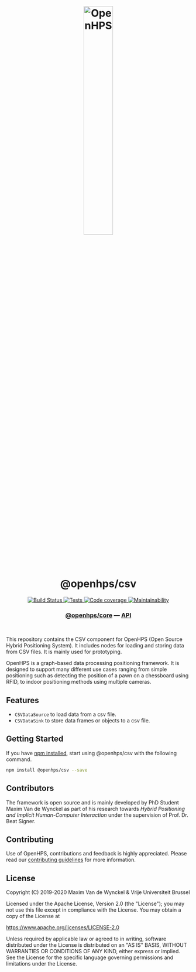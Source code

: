 <h1 align="center">
  <img alt="OpenHPS" src="https://openhps.org/images/logo_text-512.png" width="40%" /><br />
  @openhps/csv
</h1>
<p align="center">
    <a href="https://ci.mvdw-software.com/job/openhps-csv/" target="_blank">
        <img alt="Build Status" src="https://ci.mvdw-software.com/job/openhps-csv/job/dev/badge/icon">
    </a>
    <a href="https://ci.mvdw-software.com/view/OpenHPS/job/openhps-csv/job/dev/lastCompletedBuild/testReport" target="_blank">
        <img alt="Tests" src="https://img.shields.io/jenkins/tests?compact_message&jobUrl=https%3A%2F%2Fci.mvdw-software.com%2Fview%2FOpenHPS%2Fjob%2Fopenhps-csv%2Fjob%2Fdev">
    </a>
    <a href="https://ci.mvdw-software.com/view/OpenHPS/job/openhps-csv/job/dev/lastCompletedBuild/cobertura/" target="_blank">
        <img alt="Code coverage" src="https://img.shields.io/jenkins/coverage/cobertura?jobUrl=https%3A%2F%2Fci.mvdw-software.com%2Fview%2FOpenHPS%2Fjob%2Fopenhps-csv%2Fjob%2Fdev%2F">
    </a>
    <a href="https://codeclimate.com/github/OpenHPS/openhps-csv/" target="_blank">
        <img alt="Maintainability" src="https://img.shields.io/codeclimate/maintainability/OpenHPS/openhps-csv">
    </a>
</p>

<h3 align="center">
    <a href="https://github.com/OpenHPS/openhps-core">@openhps/core</a> &mdash; <a href="https://openhps.org/docs/csv">API</a>
</h3>

<br />

This repository contains the CSV component for OpenHPS (Open Source Hybrid Positioning System). It includes nodes for loading and storing data from CSV files. It is mainly used for prototyping.

OpenHPS is a graph-based data processing positioning framework. It is designed to support many different use cases ranging from simple positioning such as detecting the position of a pawn on a chessboard using RFID, to indoor positioning methods using multiple cameras.

## Features
- ```CSVDataSource``` to load data from a csv file.
- ```CSVDataSink``` to store data frames or objects to a csv file.

## Getting Started
If you have [npm installed](https://www.npmjs.com/get-npm), start using @openhps/csv with the following command.
```bash
npm install @openhps/csv --save
```

## Contributors
The framework is open source and is mainly developed by PhD Student Maxim Van de Wynckel as part of his research towards *Hybrid Positioning and Implicit Human-Computer Interaction* under the supervision of Prof. Dr. Beat Signer.

## Contributing
Use of OpenHPS, contributions and feedback is highly appreciated. Please read our [contributing guidelines](CONTRIBUTING.md) for more information.

## License
Copyright (C) 2019-2020 Maxim Van de Wynckel & Vrije Universiteit Brussel

Licensed under the Apache License, Version 2.0 (the "License"); you may not use this file except in compliance with the License. You may obtain a copy of the License at

https://www.apache.org/licenses/LICENSE-2.0

Unless required by applicable law or agreed to in writing, software distributed under the License is distributed on an "AS IS" BASIS, WITHOUT WARRANTIES OR CONDITIONS OF ANY KIND, either express or implied. See the License for the specific language governing permissions and limitations under the License.